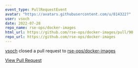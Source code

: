 ```yaml
---
event_type: PullRequestEvent
avatar: "https://avatars.githubusercontent.com/u/814322?"
user: vsoch
date: 2022-07-28
repo_name: rse-ops/docker-images
html_url: https://github.com/rse-ops/docker-images/pull/90
repo_url: https://github.com/rse-ops/docker-images
---
```


<a href='https://github.com/vsoch' target='_blank'>vsoch</a> closed a pull request to <a href='https://github.com/rse-ops/docker-images' target='_blank'>rse-ops/docker-images</a>

<a href='https://github.com/rse-ops/docker-images/pull/90' target='_blank'>View Pull Request</a>